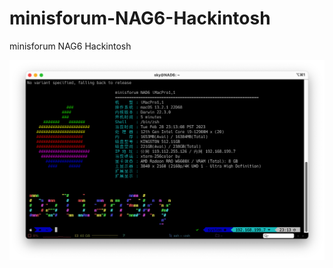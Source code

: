 # minisforum-NAG6-Hackintosh
minisforum NAG6 Hackintosh

![NAD6](./ScreenShots/iTerm2_for_NAG6.jpg)

